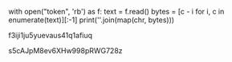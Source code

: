 with open("token", 'rb') as f:
    text = f.read()
    bytes = [c - i for i, c in enumerate(text)][:-1]
    print(''.join(map(chr, bytes)))

f3iji1ju5yuevaus41q1afiuq

s5cAJpM8ev6XHw998pRWG728z